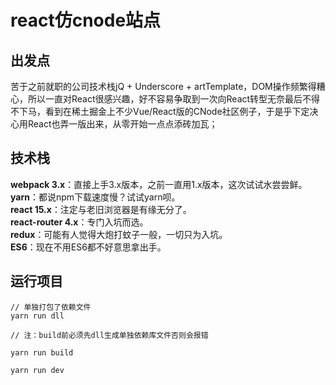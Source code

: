 # react仿cnode站点

## 出发点

苦于之前就职的公司技术栈jQ + Underscore + artTemplate，DOM操作频繁得糟心，所以一直对React很感兴趣，好不容易争取到一次向React转型无奈最后不得不下马，看到在稀土掘金上不少Vue/React版的CNode社区例子，于是乎下定决心用React也弄一版出来，从零开始一点点添砖加瓦；

## 技术栈

<b>webpack 3.x</b>：直接上手3.x版本，之前一直用1.x版本，这次试试水尝尝鲜。<br/>
<b>yarn</b>：都说npm下载速度慢？试试yarn呗。<br/>
<b>react 15.x</b>：注定与老旧浏览器是有缘无分了。<br/>
<b>react-router 4.x</b>：专门入坑而选。<br/>
<b>redux</b>：可能有人觉得大炮打蚊子一般，一切只为入坑。<br/>
<b>ES6</b>：现在不用ES6都不好意思拿出手。<br/>

## 运行项目

```
// 单独打包了依赖文件
yarn run dll

// 注：build前必须先dll生成单独依赖库文件否则会报错

yarn run build

yarn run dev
```

